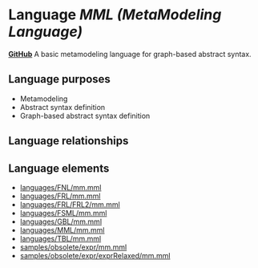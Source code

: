 # Language _MML (MetaModeling Language)_
**[GitHub](https://github.com/softlang/yas/blob/master/MML)**
A basic metamodeling language for graph-based abstract syntax.

## Language purposes
* Metamodeling
* Abstract syntax definition
* Graph-based abstract syntax definition

## Language relationships

## Language elements
* [languages/FNL/mm.mml](../../languages/FNL/mm.mml)
* [languages/FRL/mm.mml](../../languages/FRL/mm.mml)
* [languages/FRL/FRL2/mm.mml](../../languages/FRL/FRL2/mm.mml)
* [languages/FSML/mm.mml](../../languages/FSML/mm.mml)
* [languages/GBL/mm.mml](../../languages/GBL/mm.mml)
* [languages/MML/mm.mml](../../languages/MML/mm.mml)
* [languages/TBL/mm.mml](../../languages/TBL/mm.mml)
* [samples/obsolete/expr/mm.mml](../../samples/obsolete/expr/mm.mml)
* [samples/obsolete/expr/exprRelaxed/mm.mml](../../samples/obsolete/expr/exprRelaxed/mm.mml)
